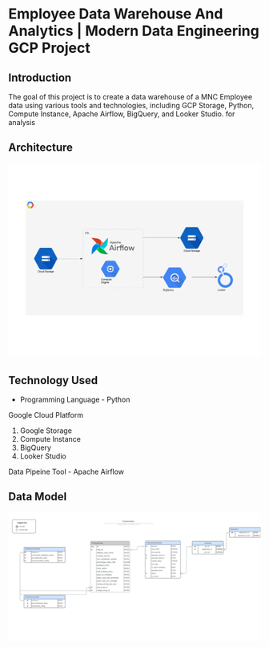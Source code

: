 # Employee Data Warehouse And Analytics | Modern Data Engineering GCP Project


## Introduction

The goal of this project is to create a data warehouse of a MNC Employee data using various tools and technologies, including GCP Storage, Python, Compute Instance, Apache Airflow, BigQuery, and Looker Studio.
for analysis 

## Architecture 
<img src = "Employee - Arch.jpg">

## Technology Used
- Programming Language - Python

Google Cloud Platform
1. Google Storage
2. Compute Instance 
3. BigQuery
4. Looker Studio

Data Pipeine Tool - Apache Airflow

## Data Model
<img src="Employee.jpg">
